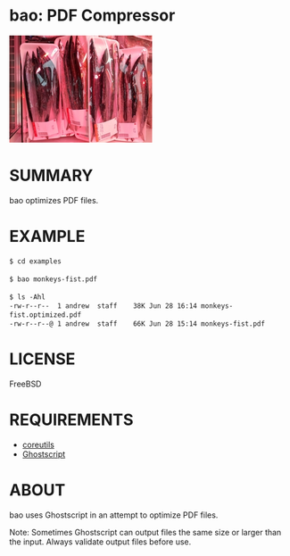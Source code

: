# bao: PDF Compressor

![bao.png](bao.png)

# SUMMARY

bao optimizes PDF files.

# EXAMPLE

```console
$ cd examples

$ bao monkeys-fist.pdf

$ ls -Ahl
-rw-r--r--  1 andrew  staff    38K Jun 28 16:14 monkeys-fist.optimized.pdf
-rw-r--r--@ 1 andrew  staff    66K Jun 28 15:14 monkeys-fist.pdf
```

# LICENSE

FreeBSD

# REQUIREMENTS

* [coreutils](https://www.gnu.org/software/coreutils/)
* [Ghostscript](https://www.ghostscript.com/)

# ABOUT

bao uses Ghostscript in an attempt to optimize PDF files.

Note: Sometimes Ghostscript can output files the same size or larger than the input. Always validate output files before use.

